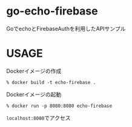 # go-echo-firebase
GoでechoとFirebaseAuthを利用したAPIサンプル

# USAGE
Dockerイメージの作成

```
% docker build -t echo-firebase .
```

Dockerイメージの起動

```
% docker run -p 8080:8080 echo-firebase
```

`localhost:8080`でアクセス
